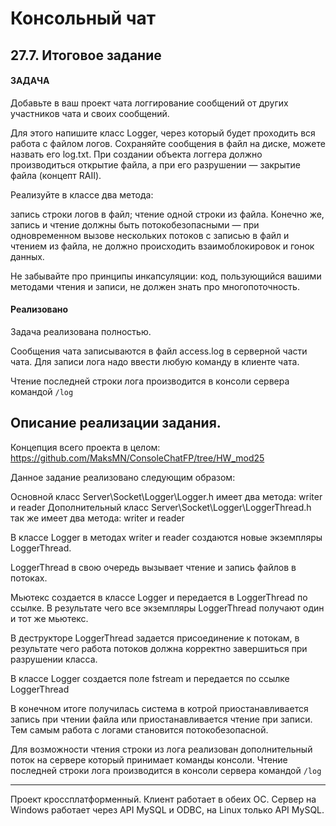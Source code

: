 # Консольный чат
## 27.7. Итоговое задание

#### ЗАДАЧА
Добавьте в ваш проект чата логгирование сообщений от других участников чата и своих сообщений.

Для этого напишите класс Logger, через который будет проходить вся работа с файлом логов. Сохраняйте сообщения в файл на диске, можете назвать его log.txt. При создании объекта логгера должно производиться открытие файла, а при его разрушении — закрытие файла (концепт RAII).

Реализуйте в классе два метода:

запись строки логов в файл;
чтение одной строки из файла.
Конечно же, запись и чтение должны быть потокобезопасными — при одновременном вызове нескольких потоков с записью в файл и чтением из файла, не должно происходить взаимоблокировок и гонок данных.

Не забывайте про принципы инкапсуляции: код, пользующийся вашими методами чтения и записи, не должен знать про многопоточность.

#### Реализовано
Задача реализована полностью. 

Сообщения чата записываются в файл access.log в серверной части чата. Для записи лога надо ввести любую команду в клиенте чата.

Чтение последней строки лога производится в консоли сервера командой ```/log```

## Описание реализации задания.

Концепция всего проекта в целом: https://github.com/MaksMN/ConsoleChatFP/tree/HW_mod25

Данное задание реализовано следующим образом:

Основной класс Server\Socket\Logger\Logger.h имеет два метода: writer и reader
Дополнительный класс Server\Socket\Logger\LoggerThread.h так же имеет два метода: writer и reader

В классе Logger в методах writer и reader создаются новые экземпляры LoggerThread.

LoggerThread в свою очередь вызывает чтение и запись файлов в потоках.

Мьютекс создается в классе Logger и передается в LoggerThread по ссылке. В результате чего все экземпляры LoggerThread получают один и тот же мьютекс.

В деструкторе LoggerThread задается присоединение к потокам, в результате чего работа потоков должна корректно завершиться при разрушении класса.

В классе Logger создается поле fstream и передается по ссылке LoggerThread

В конечном итоге получилась система в котрой приостанавливается запись при чтении файла или приостанавливается чтение при записи. Тем самым работа с логами становится потокобезопасной.

Для возможности чтения строки из лога реализован дополнительный поток на сервере который принимает команды консоли. Чтение последней строки лога производится в консоли сервера командой ```/log```

<hr>

Проект кроссплатформенный. Клиент работает в обеих ОС. Сервер на Windows работает через API MySQL и ODBC, на Linux только API MySQL.